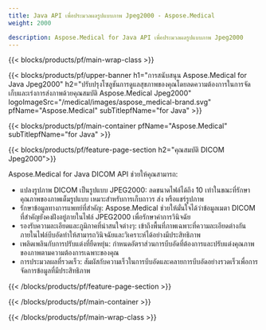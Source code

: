 ```yaml
---
title: Java API เพื่อประมวลผลรูปแบบภาพ Jpeg2000 - Aspose.Medical
weight: 2000

description: Aspose.Medical for Java API เพื่อประมวลผลรูปแบบภาพ Jpeg2000
---
```


{{< blocks/products/pf/main-wrap-class >}}

{{< blocks/products/pf/upper-banner h1="การสนับสนุน Aspose.Medical for Java Jpeg2000" h2="ปรับปรุงโซลูชันการดูแลสุขภาพของคุณโดยลดความต้องการในการจัดเก็บและเร่งการส่งภาพด้วยคุณสมบัติ Aspose.Medical Jpeg2000" logoImageSrc="/medical/images/aspose_medical-brand.svg" pfName="Aspose.Medical" subTitlepfName="for Java" >}}

{{< blocks/products/pf/main-container pfName="Aspose.Medical" subTitlepfName="for Java" >}}

{{< blocks/products/pf/feature-page-section h2="คุณสมบัติ DICOM Jpeg2000">}}

<p>Aspose.Medical for Java DICOM API ช่วยให้คุณสามารถ:</p>

<ul>
<li>แปลงรูปภาพ DICOM เป็นรูปแบบ JPEG2000: ลดขนาดไฟล์ได้ถึง 10 เท่าในขณะที่รักษาคุณภาพของภาพเต็มรูปแบบ เหมาะสําหรับการเก็บถาวร ส่ง หรือแชร์รูปภาพ</li>
<li>รักษาข้อมูลทางการแพทย์ที่สําคัญ: Aspose.Medical ช่วยให้มั่นใจได้ว่าข้อมูลเมตา DICOM ที่สําคัญยังคงฝังอยู่ภายในไฟล์ JPEG2000 เพื่อรักษาค่าการวินิจฉัย</li>
<li>รองรับความละเอียดและภูมิภาคที่น่าสนใจต่างๆ: เข้าถึงพื้นที่ภาพเฉพาะที่ความละเอียดต่างกันภายในไฟล์บีบอัดทําให้สามารถวินิจฉัยและวิเคราะห์ได้อย่างมีประสิทธิภาพ</li>
<li>เพลิดเพลินกับการปรับแต่งที่ยืดหยุ่น: กําหนดอัตราส่วนการบีบอัดที่ต้องการและปรับแต่งคุณภาพของภาพตามความต้องการเฉพาะของคุณ</li>
<li>การประมวลผลที่รวดเร็ว: สัมผัสกับความเร็วในการบีบอัดและคลายการบีบอัดอย่างรวดเร็วเพื่อการจัดการข้อมูลที่มีประสิทธิภาพ</li>
</ul>

{{< /blocks/products/pf/feature-page-section >}}

{{< /blocks/products/pf/main-container >}}

{{< /blocks/products/pf/main-wrap-class >}}